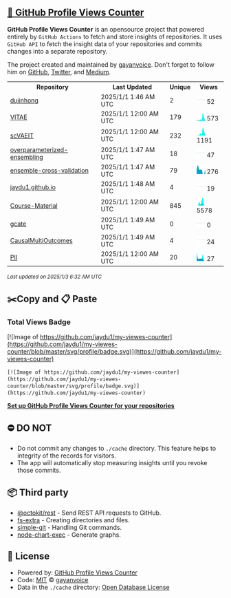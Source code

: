 ## [🚀 GitHub Profile Views Counter](https://github.com/gayanvoice/github-profile-views-counter)
**GitHub Profile Views Counter** is an opensource project that powered entirely by  `GitHub Actions` to fetch and store insights of repositories.
It uses `GitHub API` to fetch the insight data of your repositories and commits changes into a separate repository.

The project created and maintained by [gayanvoice](https://github.com/gayanvoice). Don't forget to follow him on [GitHub](https://github.com/gayanvoice), [Twitter](https://twitter.com/gayanvoice), and [Medium](https://gayanvoice.medium.com/).

<table>
	<tr>
		<th>
			Repository
		</th>
		<th>
			Last Updated
		</th>
		<th>
			Unique
		</th>
		<th>
			Views
		</th>
	</tr>
	<tr>
		<td>
			<a href="https://github.com/jaydu1/my-viewes-counter/tree/master/readme/364835133/week.md">
				dujinhong
			</a>
		</td>
		<td>
			2025/1/1 1:46 AM UTC
		</td>
		<td>
			2
		</td>
		<td>
			<img alt="Response time graph" src="https://github.com/jaydu1/my-viewes-counter/raw/master/graph/364835133/small/week.png" height="20"> 52
		</td>
	</tr>
	<tr>
		<td>
			<a href="https://github.com/jaydu1/my-viewes-counter/tree/master/readme/237868661/week.md">
				VITAE
			</a>
		</td>
		<td>
			2025/1/1 12:00 AM UTC
		</td>
		<td>
			179
		</td>
		<td>
			<img alt="Response time graph" src="https://github.com/jaydu1/my-viewes-counter/raw/master/graph/237868661/small/week.png" height="20"> 573
		</td>
	</tr>
	<tr>
		<td>
			<a href="https://github.com/jaydu1/my-viewes-counter/tree/master/readme/462010436/week.md">
				scVAEIT
			</a>
		</td>
		<td>
			2025/1/1 12:00 AM UTC
		</td>
		<td>
			232
		</td>
		<td>
			<img alt="Response time graph" src="https://github.com/jaydu1/my-viewes-counter/raw/master/graph/462010436/small/week.png" height="20"> 1191
		</td>
	</tr>
	<tr>
		<td>
			<a href="https://github.com/jaydu1/my-viewes-counter/tree/master/readme/531928405/week.md">
				overparameterized-ensembling
			</a>
		</td>
		<td>
			2025/1/1 1:47 AM UTC
		</td>
		<td>
			18
		</td>
		<td>
			<img alt="Response time graph" src="https://github.com/jaydu1/my-viewes-counter/raw/master/graph/531928405/small/week.png" height="20"> 47
		</td>
	</tr>
	<tr>
		<td>
			<a href="https://github.com/jaydu1/my-viewes-counter/tree/master/readme/703793347/week.md">
				ensemble-cross-validation
			</a>
		</td>
		<td>
			2025/1/1 1:47 AM UTC
		</td>
		<td>
			79
		</td>
		<td>
			<img alt="Response time graph" src="https://github.com/jaydu1/my-viewes-counter/raw/master/graph/703793347/small/week.png" height="20"> 276
		</td>
	</tr>
	<tr>
		<td>
			<a href="https://github.com/jaydu1/my-viewes-counter/tree/master/readme/183219516/week.md">
				jaydu1.github.io
			</a>
		</td>
		<td>
			2025/1/1 1:48 AM UTC
		</td>
		<td>
			4
		</td>
		<td>
			<img alt="Response time graph" src="https://github.com/jaydu1/my-viewes-counter/raw/master/graph/183219516/small/week.png" height="20"> 19
		</td>
	</tr>
	<tr>
		<td>
			<a href="https://github.com/jaydu1/my-viewes-counter/tree/master/readme/183444594/week.md">
				Course-Material
			</a>
		</td>
		<td>
			2025/1/1 12:00 AM UTC
		</td>
		<td>
			845
		</td>
		<td>
			<img alt="Response time graph" src="https://github.com/jaydu1/my-viewes-counter/raw/master/graph/183444594/small/week.png" height="20"> 5578
		</td>
	</tr>
	<tr>
		<td>
			<a href="https://github.com/jaydu1/my-viewes-counter/tree/master/readme/627412890/week.md">
				gcate
			</a>
		</td>
		<td>
			2025/1/1 1:49 AM UTC
		</td>
		<td>
			0
		</td>
		<td>
			<img alt="Response time graph" src="https://github.com/jaydu1/my-viewes-counter/raw/master/graph/627412890/small/week.png" height="20"> 0
		</td>
	</tr>
	<tr>
		<td>
			<a href="https://github.com/jaydu1/my-viewes-counter/tree/master/readme/803707176/week.md">
				CausalMultiOutcomes
			</a>
		</td>
		<td>
			2025/1/1 1:49 AM UTC
		</td>
		<td>
			4
		</td>
		<td>
			<img alt="Response time graph" src="https://github.com/jaydu1/my-viewes-counter/raw/master/graph/803707176/small/week.png" height="20"> 24
		</td>
	</tr>
	<tr>
		<td>
			<a href="https://github.com/jaydu1/my-viewes-counter/tree/master/readme/908646100/week.md">
				PII
			</a>
		</td>
		<td>
			2025/1/1 12:00 AM UTC
		</td>
		<td>
			20
		</td>
		<td>
			<img alt="Response time graph" src="https://github.com/jaydu1/my-viewes-counter/raw/master/graph/908646100/small/week.png" height="20"> 27
		</td>
	</tr>
</table>

<small><i>Last updated on 2025/1/3 6:32 AM UTC</i></small>

## ✂️Copy and 📋 Paste
### Total Views Badge
[![Image of https://github.com/jaydu1/my-viewes-counter](https://github.com/jaydu1/my-viewes-counter/blob/master/svg/profile/badge.svg)](https://github.com/jaydu1/my-viewes-counter)

```readme
[![Image of https://github.com/jaydu1/my-viewes-counter](https://github.com/jaydu1/my-viewes-counter/blob/master/svg/profile/badge.svg)](https://github.com/jaydu1/my-viewes-counter)
```
[**Set up GitHub Profile Views Counter for your repositories**](https://github.com/gayanvoice/github-profile-views-counter)
## ⛔ DO NOT
- Do not commit any changes to `./cache` directory. This feature helps to integrity of the records for visitors.
- The app will automatically stop measuring insights until you revoke those commits.
## 📦 Third party

- [@octokit/rest](https://www.npmjs.com/package/@octokit/rest) - Send REST API requests to GitHub.
- [fs-extra](https://www.npmjs.com/package/fs-extra) - Creating directories and files.
- [simple-git](https://www.npmjs.com/package/simple-git) - Handling Git commands.
- [node-chart-exec](https://www.npmjs.com/package/node-chart-exec) - Generate graphs.
## 📄 License
- Powered by: [GitHub Profile Views Counter](https://github.com/gayanvoice/github-profile-views-counter)
- Code: [MIT](./LICENSE) © [gayanvoice](https://github.com/gayanvoice)
- Data in the `./cache` directory: [Open Database License](https://opendatacommons.org/licenses/odbl/1-0/)